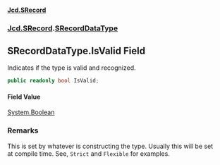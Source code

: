 #### [Jcd.SRecord](index.md 'index')
### [Jcd.SRecord](Jcd.SRecord.md 'Jcd.SRecord').[SRecordDataType](Jcd.SRecord.SRecordDataType.md 'Jcd.SRecord.SRecordDataType')

## SRecordDataType.IsValid Field

Indicates if the type is valid and recognized.

```csharp
public readonly bool IsValid;
```

#### Field Value
[System.Boolean](https://docs.microsoft.com/en-us/dotnet/api/System.Boolean 'System.Boolean')

### Remarks
This is set by whatever is constructing the type. Usually this will be set  
at compile time. See, `Strict` and `Flexible` for examples.